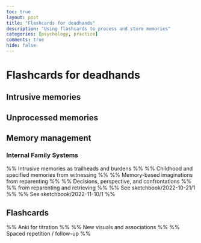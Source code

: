 ```yaml
---
toc: true
layout: post
title: "Flashcards for deadhands"
description: "Using flashcards to process and store memories"
categories: [psychology, practice]
comments: true
hide: false
---
```


# Flashcards for deadhands


## Intrusive memories


## Unprocessed memories


## Memory management


### Internal Family Systems 
%% Intrusive memories as trailheads and burdens %%
%% Childhood and specified memories from witnessing %%
%% Memory-based imaginations from reparenting %%
%% Decisions, perspective, and confrontations %%
%% from reparenting and retrieving %%
%% See sketchbook/2022-10-21/1 %%
%% See sketchbook/2022-11-10/1 %%

## Flashcards
%% Anki for titration %%
%% New visuals and associations %%
%% Spaced repetition / follow-up %%